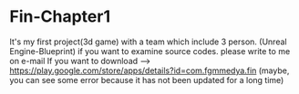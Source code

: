 # Fin-Chapter1
It's my first project(3d game) with a team which include 3 person. (Unreal Engine-Blueprint)
if you want to examine source codes. please write to me on e-mail
If you want to download --> https://play.google.com/store/apps/details?id=com.fgmmedya.fin
(maybe, you can see some error because it has not been updated for a long time)
